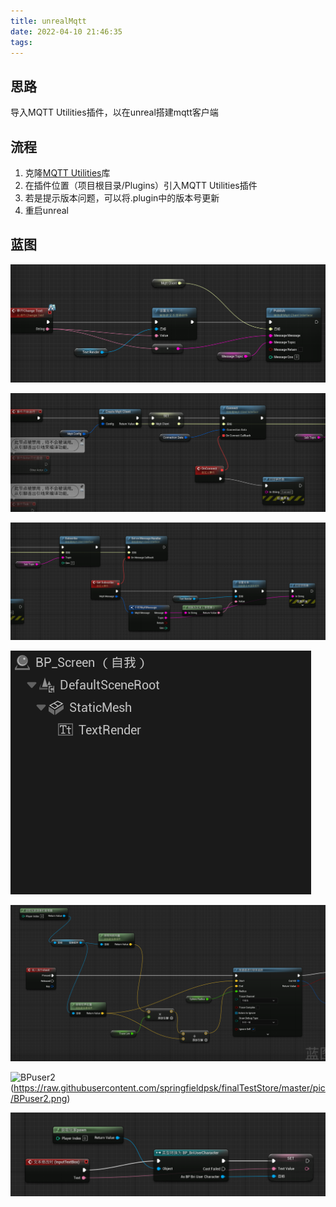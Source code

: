 ```yaml
---
title: unrealMqtt
date: 2022-04-10 21:46:35
tags:
---
```

## 思路

导入MQTT Utilities插件，以在unreal搭建mqtt客户端

<!-- more -->

## 流程

1. 克隆[MQTT Utilities](https://github.com/NinevaStudios/mqtt-utilities-unreal)库
2. 在插件位置（项目根目录/Plugins）引入MQTT Utilities插件
3. 若是提示版本问题，可以将.plugin中的版本号更新
4. 重启unreal

## 蓝图

![BP_ScreenBP1](https://raw.githubusercontent.com/springfieldpsk/finalTestStore/master/pic/BP_ScreenBP1.png)

![BP_ScreenBP2](https://raw.githubusercontent.com/springfieldpsk/finalTestStore/master/pic/BP_ScreenBP2.png)

![BP_ScreenBP3](https://raw.githubusercontent.com/springfieldpsk/finalTestStore/master/pic/BP_ScreenBP3.png)

![BP_ScreenComTree](https://raw.githubusercontent.com/springfieldpsk/finalTestStore/master/pic/BP_ScreenComTree.png)

![BPuser1](https://raw.githubusercontent.com/springfieldpsk/finalTestStore/master/pic/BPuser1.png)

![BPuser2](pic/BPuser2.png)(https://raw.githubusercontent.com/springfieldpsk/finalTestStore/master/pic/BPuser2.png)

![BPW1](https://raw.githubusercontent.com/springfieldpsk/finalTestStore/master/pic/BPW1.png)